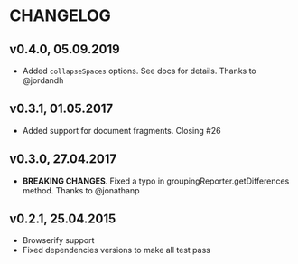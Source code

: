 # CHANGELOG

## v0.4.0, 05.09.2019

 * Added `collapseSpaces` options. See docs for details. Thanks to @jordandh

## v0.3.1, 01.05.2017

 * Added support for document fragments. Closing #26

## v0.3.0, 27.04.2017

 * **BREAKING CHANGES**. Fixed a typo in groupingReporter.getDifferences method. Thanks to @jonathanp

## v0.2.1, 25.04.2015

 * Browserify support
 * Fixed dependencies versions to make all test pass

